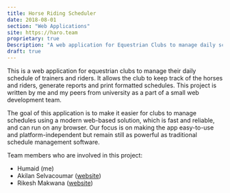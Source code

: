 ```yaml
---
title: Horse Riding Scheduler
date: 2018-08-01
section: "Web Applications"
site: https://haro.team
proprietary: true
Description: "A web application for Equestrian Clubs to manage daily schedule of trainers and riders."
draft: true
---
```


This is a web application for equestrian clubs to manage their daily schedule of trainers and riders. It
allows the club to keep track of the horses and riders, generate reports and print formatted schedules.
This project is written by me and my peers from university as a part of a small web development team.  

The goal of this application is to make it easier for clubs to manage schedules using a modern web-based
solution, which is fast and reliable, and can run on any browser. Our focus is on making the app easy-to-use
and platform-independent but remain still as powerful as traditional schedule management software.

Team members who are involved in this project:

- Humaid (me)
- Akilan Selvacoumar ([website](http://akilan.io))
- Rikesh Makwana ([website](http://rikeshmm.com))
